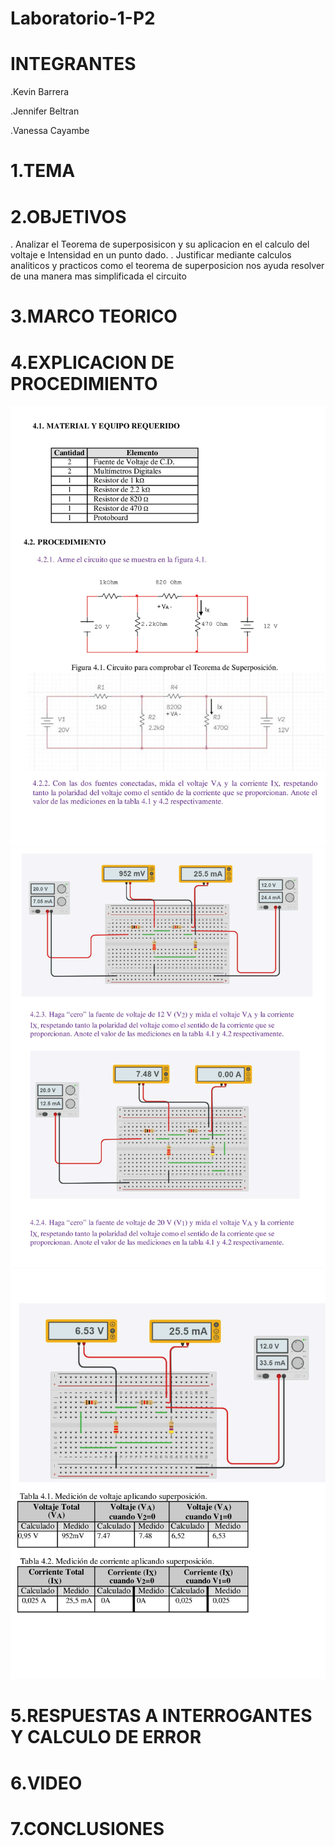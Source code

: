# Laboratorio-1-P2

# INTEGRANTES
.Kevin Barrera

.Jennifer Beltran

.Vanessa Cayambe


# 1.TEMA

# 2.OBJETIVOS
. Analizar el Teorema de superposisicon y su aplicacion en el calculo del voltaje e Intensidad en un punto dado.
. Justificar mediante calculos analiticos y practicos como el teorema de superposicion nos ayuda resolver de una manera mas simplificada el circuito

# 3.MARCO TEORICO


# 4.EXPLICACION DE PROCEDIMIENTO 
![](https://github.com/Kevinsan21/Laboratorio-1-P2-Imagenes-/blob/main/circuitoslab_11.jpg)
![](https://github.com/Kevinsan21/Laboratorio-1-P2-Imagenes-/blob/main/circuitoslab_12.jpg)
![](https://github.com/Kevinsan21/Laboratorio-1-P2-Imagenes-/blob/main/circuitoslab_13.jpg)

# 5.RESPUESTAS A INTERROGANTES Y CALCULO DE ERROR


# 6.VIDEO


# 7.CONCLUSIONES 

